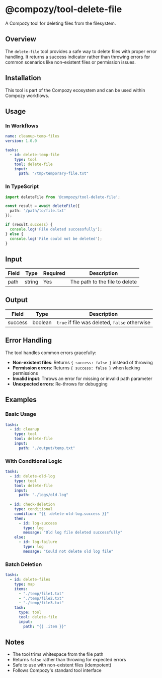 # @compozy/tool-delete-file

A Compozy tool for deleting files from the filesystem.

## Overview

The `delete-file` tool provides a safe way to delete files with proper error handling. It returns a success indicator rather than throwing errors for common scenarios like non-existent files or permission issues.

## Installation

This tool is part of the Compozy ecosystem and can be used within Compozy workflows.

## Usage

### In Workflows

```yaml
name: cleanup-temp-files
version: 1.0.0

tasks:
  - id: delete-temp-file
    type: tool
    tool: delete-file
    input:
      path: "/tmp/temporary-file.txt"
```

### In TypeScript

```typescript
import deleteFile from '@compozy/tool-delete-file';

const result = await deleteFile({
  path: '/path/to/file.txt'
});

if (result.success) {
  console.log('File deleted successfully');
} else {
  console.log('File could not be deleted');
}
```

## Input

| Field | Type   | Required | Description                    |
|-------|--------|----------|--------------------------------|
| path  | string | Yes      | The path to the file to delete |

## Output

| Field   | Type    | Description                                       |
|---------|---------|---------------------------------------------------|
| success | boolean | `true` if file was deleted, `false` otherwise    |

## Error Handling

The tool handles common errors gracefully:

- **Non-existent files**: Returns `{ success: false }` instead of throwing
- **Permission errors**: Returns `{ success: false }` when lacking permissions
- **Invalid input**: Throws an error for missing or invalid path parameter
- **Unexpected errors**: Re-throws for debugging

## Examples

### Basic Usage

```yaml
tasks:
  - id: cleanup
    type: tool
    tool: delete-file
    input:
      path: "./output/temp.txt"
```

### With Conditional Logic

```yaml
tasks:
  - id: delete-old-log
    type: tool
    tool: delete-file
    input:
      path: "./logs/old.log"
  
  - id: check-deletion
    type: conditional
    condition: "{{ .delete-old-log.success }}"
    then:
      - id: log-success
        type: log
        message: "Old log file deleted successfully"
    else:
      - id: log-failure
        type: log
        message: "Could not delete old log file"
```

### Batch Deletion

```yaml
tasks:
  - id: delete-files
    type: map
    items:
      - "./temp/file1.txt"
      - "./temp/file2.txt"
      - "./temp/file3.txt"
    task:
      type: tool
      tool: delete-file
      input:
        path: "{{ .item }}"
```

## Notes

- The tool trims whitespace from the file path
- Returns `false` rather than throwing for expected errors
- Safe to use with non-existent files (idempotent)
- Follows Compozy's standard tool interface